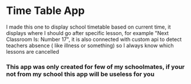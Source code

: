 # Time Table App
I made this one to display school timetable based on current time, it displays where I should go after specific lesson, for example "Next Classroom Is: Number 17", it is also connected with custom api to detect teachers absence ( like illness or something) so I always know which lessons are cancelled

### This app was only created for few of my schoolmates, if your not from my school this app will be useless for you
